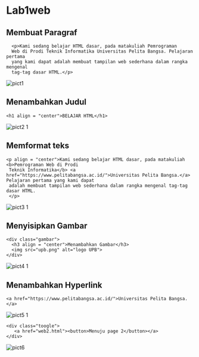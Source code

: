 # Lab1web

## Membuat Paragraf
```
  <p>Kami sedang belajar HTML dasar, pada matakuliah Pemrograman
  Web di Prodi Teknik Informatika Universitas Pelita Bangsa. Pelajaran pertama
  yang kami dapat adalah membuat tampilan web sederhana dalam rangka mengenal
  tag-tag dasar HTML.</p>
```

![pict1](https://github.com/DimasF3009/Lab1web/assets/115356128/167c3374-4163-41b4-b4dc-ce7c0b540f42)

## Menambahkan Judul
```
<h1 align = "center">BELAJAR HTML</h1>
```
![pict2 1](https://github.com/DimasF3009/Lab1web/assets/115356128/af07e124-aa0d-4d89-ad85-955574b56929)

## Memformat teks
```
<p align = "center">Kami sedang belajar HTML dasar, pada matakuliah <b>Pemrograman Web di Prodi
 Teknik Informatika</b> <a href="https://www.pelitabangsa.ac.id/">Universitas Pelita Bangsa.</a> Pelajaran pertama yang kami dapat
 adalah membuat tampilan web sederhana dalam rangka mengenal tag-tag dasar HTML.
 </p>
```

![pict3 1](https://github.com/DimasF3009/Lab1web/assets/115356128/dbe08362-9b4e-4c31-ac7e-d69fe29a04b3)


## Menyisipkan Gambar
```
<div class="gambar">
  <h3 align = "center">Menambahkan Gambar</h3>
  <img src="upb.png" alt="logo UPB">
</div>
```

![pict4 1](https://github.com/DimasF3009/Lab1web/assets/115356128/93a6240a-4f11-480d-94a0-040e37a34b42)


## Menambahkan Hyperlink
```
<a href="https://www.pelitabangsa.ac.id/">Universitas Pelita Bangsa.</a>
```

![pict5 1](https://github.com/DimasF3009/Lab1web/assets/115356128/3c24611f-4fc3-4d76-95b7-43819264fd90)

```
<div class="toogle">
   <a href="web2.html"><button>Menuju page 2</button></a>
</div>
```

![pict6](https://github.com/DimasF3009/Lab1web/assets/115356128/3af2ff89-9049-41b8-acae-ec9dc12c787d)




